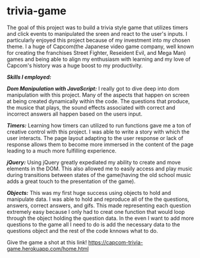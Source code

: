 # trivia-game

The goal of this project was to build a trivia style game that utilizes timers and click events to manipulated the sreen and react to the user's inputs. I particularly enjoyed this project because of my investment into my chosen theme. I a huge of Capcom(the Japanese video game company, well known for creating the franchises Street Fighter, Reseident Evil, and Mega Man) games and being able to align my enthusiasm with learning and my love of Capcom's history was a huge boost to my productivity.

***Skills I employed:***

***Dom Manipulation with JavaScript:*** I really got to dive deep into dom manipulation with this project. Many of the aspects that happen on screen at being created dynamically within the code. The questions that produce, the musice that plays, the sound effects associated with correct and incorrect answers all happen based on the users input.

***Timers:*** Learning how timers can utilized to run functions gave me a ton of creative control with this project. I was able to write a story with which the user interacts. The page layout adapting to the user response or lack of response allows them to become more immersed in the content of the page leading to a much more fulfilling experience.

***jQuery:*** Using jQuery greatly expediated my ability to create and move elements in the DOM. This also allowed me to easily access and play music during transitions between states of the game(having the old school music adds a great touch to the presentation of the game).

***Objects:*** This was my first huge success using objects to hold and manipulate data. I was able to hold and reproduce all of the the questions, answers, correct answers, and gifs. This made representing each question extremely easy because I only had to creat one function that would loop through the object holding the question data. In the even I want to add more questions to the game all I need to do is add the necessary data to the questions object and the rest of the code knnows what to do.

Give the game a shot at this link! 
https://capcom-trivia-game.herokuapp.com/home.html
